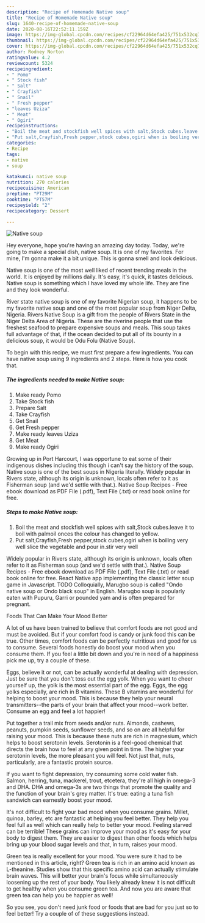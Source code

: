 ```yaml
---
description: "Recipe of Homemade Native soup"
title: "Recipe of Homemade Native soup"
slug: 1640-recipe-of-homemade-native-soup
date: 2020-08-16T22:52:11.159Z
image: https://img-global.cpcdn.com/recipes/cf22964d64efa425/751x532cq70/native-soup-recipe-main-photo.jpg
thumbnail: https://img-global.cpcdn.com/recipes/cf22964d64efa425/751x532cq70/native-soup-recipe-main-photo.jpg
cover: https://img-global.cpcdn.com/recipes/cf22964d64efa425/751x532cq70/native-soup-recipe-main-photo.jpg
author: Rodney Norton
ratingvalue: 4.2
reviewcount: 5324
recipeingredient:
- " Pomo"
- " Stock fish"
- " Salt"
- " Crayfish"
- " Snail"
- " Fresh pepper"
- "leaves Uziza"
- " Meat"
- " Ogiri"
recipeinstructions:
- "Boil the meat and stockfish well spices with salt,Stock cubes.leave it to boil with palmoil onces the colour has changed to yellow."
- "Put salt,Crayfish,Fresh pepper,stock cubes,ogiri when is boiling very well slice the vegetable and pour in.stir very well"
categories:
- Recipe
tags:
- native
- soup

katakunci: native soup 
nutrition: 270 calories
recipecuisine: American
preptime: "PT29M"
cooktime: "PT57M"
recipeyield: "2"
recipecategory: Dessert

---
```



![Native soup](https://img-global.cpcdn.com/recipes/cf22964d64efa425/751x532cq70/native-soup-recipe-main-photo.jpg)

Hey everyone, hope you're having an amazing day today. Today, we're going to make a special dish, native soup. It is one of my favorites. For mine, I'm gonna make it a bit unique. This is gonna smell and look delicious.

Native soup is one of the most well liked of recent trending meals in the world. It is enjoyed by millions daily. It's easy, it's quick, it tastes delicious. Native soup is something which I have loved my whole life. They are fine and they look wonderful.

River state native soup is one of my favorite Nigerian soup, it happens to be my favorite native soup and one of the most popular soup from Niger Delta, Nigeria. Rivers Native Soup is a gift from the people of Rivers State in the Niger Delta Area of Nigeria. These are the riverine people that use the freshest seafood to prepare expensive soups and meals. This soup takes full advantage of that, if the ocean decided to put all of its bounty in a delicious soup, it would be Odu Folu (Native Soup).


To begin with this recipe, we must first prepare a few ingredients. You can have native soup using 9 ingredients and 2 steps. Here is how you cook that.

<!--inarticleads1-->

##### The ingredients needed to make Native soup:

1. Make ready  Pomo
1. Take  Stock fish
1. Prepare  Salt
1. Take  Crayfish
1. Get  Snail
1. Get  Fresh pepper
1. Make ready leaves Uziza
1. Get  Meat
1. Make ready  Ogiri


Growing up in Port Harcourt, I was opportune to eat some of their indigenous dishes including this though i can&#39;t say the history of the soup. Native soup is one of the best soups in Nigeria literally. Widely popular in Rivers state, although its origin is unknown, locals often refer to it as Fisherman soup (and we&#39;d settle with that.). Native Soup Recipes - Free ebook download as PDF File (.pdf), Text File (.txt) or read book online for free. 

<!--inarticleads2-->

##### Steps to make Native soup:

1. Boil the meat and stockfish well spices with salt,Stock cubes.leave it to boil with palmoil onces the colour has changed to yellow.
1. Put salt,Crayfish,Fresh pepper,stock cubes,ogiri when is boiling very well slice the vegetable and pour in.stir very well


Widely popular in Rivers state, although its origin is unknown, locals often refer to it as Fisherman soup (and we&#39;d settle with that.). Native Soup Recipes - Free ebook download as PDF File (.pdf), Text File (.txt) or read book online for free. React Native app implementing the classic letter soup game in Javascript. TODO Colloquially, Marugbo soup is called &#34;Ondo native soup or Ondo black soup&#34; in English. Marugbo soup is popularly eaten with Pupuru, Garri or pounded yam and is often prepared for pregnant. 

Foods That Can Make Your Mood Better


A lot of us have been trained to believe that comfort foods are not good and must be avoided. But if your comfort food is candy or junk food this can be true. Other times, comfort foods can be perfectly nutritious and good for us to consume. Several foods honestly do boost your mood when you consume them. If you feel a little bit down and you're in need of a happiness pick me up, try a couple of these.

Eggs, believe it or not, can be actually wonderful at dealing with depression. Just be sure that you don't toss out the egg yolk. When you want to cheer yourself up, the yolk is the most essential part of the egg. Eggs, the egg yolks especially, are rich in B vitamins. These B vitamins are wonderful for helping to boost your mood. This is because they help your neural transmitters--the parts of your brain that affect your mood--work better. Consume an egg and feel a lot happier!

Put together a trail mix from seeds and/or nuts. Almonds, cashews, peanuts, pumpkin seeds, sunflower seeds, and so on are all helpful for raising your mood. This is because these nuts are rich in magnesium, which helps to boost serotonin levels. Serotonin is a feel-good chemical that directs the brain how to feel at any given point in time. The higher your serotonin levels, the more pleasant you will feel. Not just that, nuts, particularly, are a fantastic protein source.

If you want to fight depression, try consuming some cold water fish. Salmon, herring, tuna, mackerel, trout, etcetera, they're all high in omega-3 and DHA. DHA and omega-3s are two things that promote the quality and the function of your brain's grey matter. It's true: eating a tuna fish sandwich can earnestly boost your mood. 

It's not difficult to fight your bad mood when you consume grains. Millet, quinoa, barley, etc are fantastic at helping you feel better. They help you feel full as well which can really help to better your mood. Feeling starved can be terrible! These grains can improve your mood as it's easy for your body to digest them. They are easier to digest than other foods which helps bring up your blood sugar levels and that, in turn, raises your mood.

Green tea is really excellent for your mood. You were sure it had to be mentioned in this article, right? Green tea is rich in an amino acid known as L-theanine. Studies show that this specific amino acid can actually stimulate brain waves. This will better your brain's focus while simultaneously loosening up the rest of your body. You likely already knew it is not difficult to get healthy when you consume green tea. And now you are aware that green tea can help you be happier as well!

So you see, you don't need junk food or foods that are bad for you just so to feel better! Try  a  couple of  of  these  suggestions  instead.

